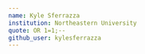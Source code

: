 ```yaml
---
name: Kyle Sferrazza
institution: Northeastern University
quote: OR 1=1;--
github_user: kylesferrazza
---
```

